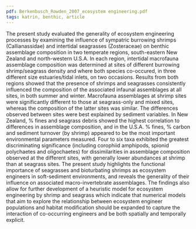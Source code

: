 ```yaml
---
pdf: Berkenbusch_Rowden_2007_ecosystem engineering.pdf
tags: katrin, benthic, article
---
```

The present study evaluated the generality of ecosystem engineering processes by examining the influence of sympatric burrowing shrimps (Callianassidae) and intertidal seagrasses (Zosteraceae) on benthic assemblage composition in two temperate regions, south-eastern New Zealand and north-western U.S.A. In each region, intertidal macrofauna assemblage composition was determined at sites of different burrowing shrimp/seagrass density and where both species co-occured, in three different size estuaries/tidal inlets, on two occasions. Results from both regions showed that the presence of shrimps and seagrasses consistently influenced the composition of the associated infaunal assemblages at all sites, in both summer and winter. Macrofauna assemblages at shrimp sites were significantly different to those at seagrass-only and mixed sites, whereas the composition of the latter sites was similar. The differences observed between sites were best explained by sediment variables. In New Zealand, % fines and seagrass debris showed the highest correlation to differences in assemblage composition, and in the U.S.A. % fines, % carbon and sediment turnover (by shrimp) appeared to be the most important environmental parameters measured. Four to six taxa exhibited the greatest discriminating significance (including corophiid amphipods, spionid polychaetes and oligochaetes) for dissimilarities in assemblage composition observed at the different sites, with generally lower abundances at shrimp than at seagrass sites. The present study highlights the functional importance of seagrasses and bioturbating shrimps as ecosystem engineers in soft-sediment environments, and reveals the generality of their influence on associated macro-invertebrate assemblages. The findings also allow for further development of a heuristic model for ecosystem engineering by shrimp and seagrass which indicate that numerical models that aim to explore the relationship between ecosystem engineer populations and habitat modification should be expanded to capture the interaction of co-occurring engineers and be both spatially and temporally explicit.
